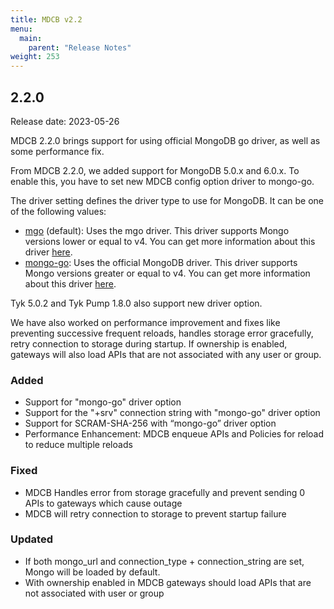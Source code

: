 ```yaml
---
title: MDCB v2.2
menu:
  main:
    parent: "Release Notes"
weight: 253
---
```


## 2.2.0
Release date: 2023-05-26

MDCB 2.2.0 brings support for using official MongoDB go driver, as well as some performance fix.

From MDCB 2.2.0, we added support for MongoDB 5.0.x and 6.0.x. To enable this, you have to set new MDCB config option driver to mongo-go.

The driver setting defines the driver type to use for MongoDB. It can be one of the following values:
* [mgo](https://github.com/go-mgo/mgo) (default): Uses the mgo driver. This driver supports Mongo versions lower or equal to v4. You can get more information about this driver [here](https://github.com/go-mgo/mgo).
* [mongo-go](https://github.com/mongodb/mongo-go-driver): Uses the official MongoDB driver. This driver supports Mongo versions greater or equal to v4. You can get more information about this driver [here](https://github.com/mongodb/mongo-go-driver).

Tyk 5.0.2 and Tyk Pump 1.8.0 also support new driver option.

We have also worked on performance improvement and fixes like preventing successive frequent reloads, handles storage error gracefully, retry connection to storage during startup. If ownership is enabled, gateways will also load APIs that are not associated with any user or group.

### Added
- Support for "mongo-go" driver option
- Support for the "+srv" connection string with "mongo-go" driver option
- Support for SCRAM-SHA-256 with “mongo-go” driver option
- Performance Enhancement: MDCB enqueue APIs and Policies for reload to reduce multiple reloads
### Fixed
- MDCB Handles error from storage gracefully and prevent sending 0 APIs to gateways which cause outage
- MDCB will retry connection to storage to prevent startup failure
### Updated
- If both mongo_url and connection_type + connection_string are set, Mongo will be loaded by default.
- With ownership enabled in MDCB gateways should load APIs that are not associated with user or group
